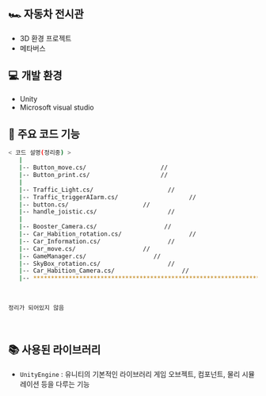 ## 🏎 자동차 전시관

- 3D 환경 프로젝트
- 메타버스

## 💻 개발 환경
- Unity
- Microsoft visual studio
  
## 📂 주요 코드 기능

```bash
< 코드 설명(정리중) >
   |
   |-- Button_move.cs/                     // 
   |-- Button_print.cs/                    // 
   |
   |-- Traffic_Light.cs/                     // 
   |-- Traffic_triggerAIarm.cs/                    //
   |-- button.cs/                     // 
   |-- handle_joistic.cs/                    //
   |
   |-- Booster_Camera.cs/                   //
   |-- Car_Habition_rotation.cs/                   //
   |-- Car_Information.cs/                   //
   |-- Car_move.cs/                   //
   |-- GameManager.cs/                   //
   |-- SkyBox_rotation.cs/                   //
   |-- Car_Habition_Camera.cs/                   //   
   |-- ************************************************************************
```
<br />


```bash
정리가 되어있지 않음
```

<br />

## 📚 사용된 라이브러리

- `UnityEngine` : 유니티의 기본적인 라이브러리 게임 오브젝트, 컴포넌트, 물리 시뮬레이션 등을 다루는 기능
